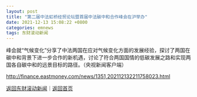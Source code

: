```yaml
---
layout: post
title: "第二届中法虹桥经贸论坛暨首届中法碳中和合作峰会在沪举办"
date: 2021-12-13 15:08:22 +0800
categories: emnews
tags: 东财滚动新闻
---
```


峰会就“气候变化”分享了中法两国在应对气候变化方面的发展经验，探讨了两国在碳中和背景下进一步合作的新机遇，讨论了符合两国国情的低碳发展之路和实现两国各自碳中和的远景目标的路径。（央视新闻客户端）

<http://finance.eastmoney.com/news/1351,202112132211758023.html>

[返回东财滚动新闻](//finews.withounder.com/emnews/)｜[返回首页](//finews.withounder.com/)